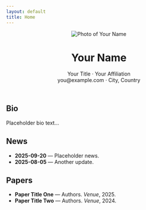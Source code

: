 ```yaml
---
layout: default
title: Home
---
```

<header class="hero section">
  <img src="{{ '/assets/img/me.jpg' | relative_url }}" alt="Photo of Your Name">
  <div>
    <h1>Your Name</h1>
    <p class="meta">Your Title · Your Affiliation<br>you@example.com · City, Country</p>
  </div>
</header>

<section class="section"><h2>Bio</h2><p>Placeholder bio text…</p></section>
<section class="section"><h2>News</h2><ul class="list-compact">
  <li><strong>2025-09-20</strong> — Placeholder news.</li>
  <li><strong>2025-08-05</strong> — Another update.</li>
</ul></section>
<section class="section"><h2>Papers</h2><ul class="list-compact">
  <li><strong>Paper Title One</strong> — Authors. <em>Venue</em>, 2025.</li>
  <li><strong>Paper Title Two</strong> — Authors. <em>Venue</em>, 2024.</li>
</ul></section>
